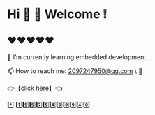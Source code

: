 #   Hi  👋 :wave: Welcome :grey_exclamation:
## :heart::heart::heart::heart::heart:
🌱 I’m currently learning embedded development. 

📫 How to reach me: 2097247950@qq.com \  :love_letter:

:point_right:[【click here】](https://mail.qq.com/):point_left:

:asterisk:	:one::five::five::seven::five::four::three::nine::nine::four::zero:



<!--
**Horizonwwwww/Horizonwwwww** is a ✨ _special_ ✨ repository because its `README.md` (this file) appears on your GitHub profile.

Here are some ideas to get you started:

- 🔭 I’m currently working on ...
🌱 I’m currently learning embedded development.
- 👯 I’m looking to collaborate on ...
- 🤔 I’m looking for help with ...
- 💬 Ask me about ...
📫 How to reach me: 2097247950@qq.com
- 😄 Pronouns: ...
- ⚡ Fun fact: ...
-->
